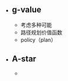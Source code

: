 
- ## g-value
	- 考虑多种可能
	- 路径规划价值函数
	- policy（plan）
- ## A-star
	- 
<!--stackedit_data:
eyJoaXN0b3J5IjpbMTE2MzMxOTMwOSwxNDc1OTcyMTMyLC0yMD
g4NzQ2NjEyXX0=
-->